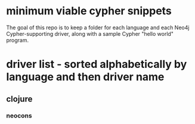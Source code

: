 # minimum viable cypher snippets
The goal of this repo is to keep a folder for each language and each Neo4j Cypher-supporting driver, along with a sample Cypher "hello world" program.

# driver list - sorted alphabetically by language and then driver name
## clojure
### neocons
## 
